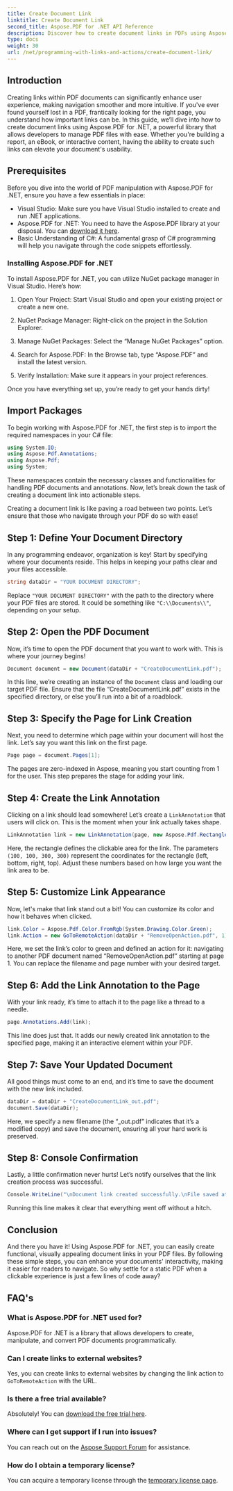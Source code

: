 ```yaml
---
title: Create Document Link
linktitle: Create Document Link
second_title: Aspose.PDF for .NET API Reference
description: Discover how to create document links in PDFs using Aspose.PDF for .NET. Enhance navigation and interactivity in your PDF documents.
type: docs
weight: 30
url: /net/programming-with-links-and-actions/create-document-link/
---
```

## Introduction

Creating links within PDF documents can significantly enhance user experience, making navigation smoother and more intuitive. If you've ever found yourself lost in a PDF, frantically looking for the right page, you understand how important links can be. In this guide, we’ll dive into how to create document links using Aspose.PDF for .NET, a powerful library that allows developers to manage PDF files with ease. Whether you're building a report, an eBook, or interactive content, having the ability to create such links can elevate your document's usability.

## Prerequisites

Before you dive into the world of PDF manipulation with Aspose.PDF for .NET, ensure you have a few essentials in place:

- Visual Studio: Make sure you have Visual Studio installed to create and run .NET applications.
- Aspose.PDF for .NET: You need to have the Aspose.PDF library at your disposal. You can [download it here](https://releases.aspose.com/pdf/net/).
- Basic Understanding of C#: A fundamental grasp of C# programming will help you navigate through the code snippets effortlessly.

### Installing Aspose.PDF for .NET

To install Aspose.PDF for .NET, you can utilize NuGet package manager in Visual Studio. Here’s how:

1. Open Your Project: Start Visual Studio and open your existing project or create a new one.
   
2. NuGet Package Manager: Right-click on the project in the Solution Explorer.
   
3. Manage NuGet Packages: Select the “Manage NuGet Packages” option.

4. Search for Aspose.PDF: In the Browse tab, type “Aspose.PDF” and install the latest version.

5. Verify Installation: Make sure it appears in your project references.

Once you have everything set up, you’re ready to get your hands dirty!

## Import Packages

To begin working with Aspose.PDF for .NET, the first step is to import the required namespaces in your C# file:

```csharp
using System.IO;
using Aspose.Pdf.Annotations;
using Aspose.Pdf;
using System;
```

These namespaces contain the necessary classes and functionalities for handling PDF documents and annotations. Now, let’s break down the task of creating a document link into actionable steps.

Creating a document link is like paving a road between two points. Let’s ensure that those who navigate through your PDF do so with ease!

## Step 1: Define Your Document Directory

In any programming endeavor, organization is key! Start by specifying where your documents reside. This helps in keeping your paths clear and your files accessible.

```csharp
string dataDir = "YOUR DOCUMENT DIRECTORY";
```

Replace `"YOUR DOCUMENT DIRECTORY"` with the path to the directory where your PDF files are stored. It could be something like `"C:\\Documents\\"`, depending on your setup.

## Step 2: Open the PDF Document

Now, it’s time to open the PDF document that you want to work with. This is where your journey begins!

```csharp
Document document = new Document(dataDir + "CreateDocumentLink.pdf");
```

In this line, we’re creating an instance of the `Document` class and loading our target PDF file. Ensure that the file “CreateDocumentLink.pdf” exists in the specified directory, or else you’ll run into a bit of a roadblock.

## Step 3: Specify the Page for Link Creation

Next, you need to determine which page within your document will host the link. Let’s say you want this link on the first page.

```csharp
Page page = document.Pages[1];
```

The pages are zero-indexed in Aspose, meaning you start counting from 1 for the user. This step prepares the stage for adding your link.

## Step 4: Create the Link Annotation

Clicking on a link should lead somewhere! Let’s create a `LinkAnnotation` that users will click on. This is the moment when your link actually takes shape.

```csharp
LinkAnnotation link = new LinkAnnotation(page, new Aspose.Pdf.Rectangle(100, 100, 300, 300));
```

Here, the rectangle defines the clickable area for the link. The parameters `(100, 100, 300, 300)` represent the coordinates for the rectangle (left, bottom, right, top). Adjust these numbers based on how large you want the link area to be.

## Step 5: Customize Link Appearance

Now, let's make that link stand out a bit! You can customize its color and how it behaves when clicked.

```csharp
link.Color = Aspose.Pdf.Color.FromRgb(System.Drawing.Color.Green);
link.Action = new GoToRemoteAction(dataDir + "RemoveOpenAction.pdf", 1);
```

Here, we set the link’s color to green and defined an action for it: navigating to another PDF document named “RemoveOpenAction.pdf” starting at page 1. You can replace the filename and page number with your desired target.

## Step 6: Add the Link Annotation to the Page

With your link ready, it’s time to attach it to the page like a thread to a needle. 

```csharp
page.Annotations.Add(link);
```

This line does just that. It adds our newly created link annotation to the specified page, making it an interactive element within your PDF.

## Step 7: Save Your Updated Document

All good things must come to an end, and it’s time to save the document with the new link included. 

```csharp
dataDir = dataDir + "CreateDocumentLink_out.pdf";
document.Save(dataDir);
```

Here, we specify a new filename (the “_out.pdf” indicates that it’s a modified copy) and save the document, ensuring all your hard work is preserved.

## Step 8: Console Confirmation

Lastly, a little confirmation never hurts! Let’s notify ourselves that the link creation process was successful.

```csharp
Console.WriteLine("\nDocument link created successfully.\nFile saved at " + dataDir);
```

Running this line makes it clear that everything went off without a hitch.

## Conclusion

And there you have it! Using Aspose.PDF for .NET, you can easily create functional, visually appealing document links in your PDF files. By following these simple steps, you can enhance your documents' interactivity, making it easier for readers to navigate. So why settle for a static PDF when a clickable experience is just a few lines of code away? 

## FAQ's

### What is Aspose.PDF for .NET used for?
Aspose.PDF for .NET is a library that allows developers to create, manipulate, and convert PDF documents programmatically.

### Can I create links to external websites?
Yes, you can create links to external websites by changing the link action to `GoToRemoteAction` with the URL.

### Is there a free trial available?
Absolutely! You can [download the free trial here](https://releases.aspose.com/).

### Where can I get support if I run into issues?
You can reach out on the [Aspose Support Forum](https://forum.aspose.com/c/pdf/10) for assistance.

### How do I obtain a temporary license?
You can acquire a temporary license through the [temporary license page](https://purchase.aspose.com/temporary-license/).
